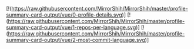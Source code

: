 [!(https://raw.githubusercontent.com/MirrorShih/MirrorShih/master/profile-summary-card-output/vue/0-profile-details.svg)]
[!(https://raw.githubusercontent.com/MirrorShih/MirrorShih/master/profile-summary-card-output/vue/1-repos-per-language.svg)]
[!(https://raw.githubusercontent.com/MirrorShih/MirrorShih/master/profile-summary-card-output/vue/2-most-commit-language.svg)]
